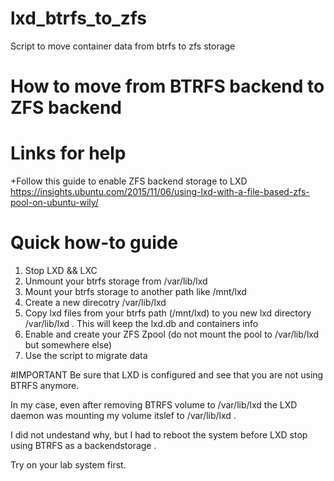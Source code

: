 # lxd_btrfs_to_zfs
Script to move container data from btrfs to zfs storage

# How to move from BTRFS backend to ZFS backend

# Links for help
+Follow this guide to enable ZFS backend storage to LXD
https://insights.ubuntu.com/2015/11/06/using-lxd-with-a-file-based-zfs-pool-on-ubuntu-wily/

# Quick how-to guide 
1. Stop LXD && LXC 
2. Unmount your btrfs storage from /var/lib/lxd 
3. Mount your btrfs storage to another path like /mnt/lxd
4. Create a new direcotry /var/lib/lxd 
5. Copy lxd files from your btrfs path (/mnt/lxd) to you new lxd directory /var/lib/lxd . This will keep the lxd.db and containers info
6. Enable and create your ZFS Zpool (do not mount the pool to /var/lib/lxd but somewhere else)
7. Use the script to migrate data 

#IMPORTANT 
Be sure that LXD is configured and see that you are not using BTRFS anymore.

In my case, even after removing BTRFS volume to /var/lib/lxd  the LXD daemon was mounting my volume itslef to /var/lib/lxd .

I did not undestand why, but I had to reboot the system before LXD stop using BTRFS as a backendstorage .


Try on your lab system first. 
